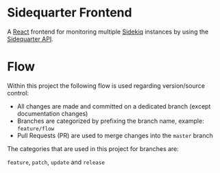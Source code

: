 # Sidequarter Frontend

A [React](https://facebook.github.io/react/) frontend for monitoring multiple [Sidekiq](http://sidekiq.org) instances by using the [Sidequarter API](https://github.com/matsrietdijk/sidequarter-api).


# Flow

Within this project the following flow is used regarding version/source control:

- All changes are made and committed on a dedicated branch (except documentation changes)
- Branches are categorized by prefixing the branch name, example: `feature/flow`
- Pull Requests (PR) are used to merge changes into the `master` branch

The categories that are used in this project for branches are:

`feature`, `patch`, `update` and `release`
